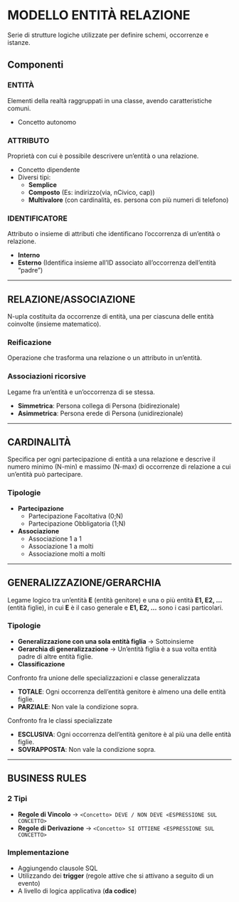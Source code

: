 # MODELLO ENTITÀ RELAZIONE

Serie di strutture logiche utilizzate per definire schemi, occorrenze e istanze.

## Componenti

### ENTITÀ
Elementi della realtà raggruppati in una classe, avendo caratteristiche comuni.
- Concetto autonomo

### ATTRIBUTO
Proprietà con cui è possibile descrivere un’entità o una relazione.
- Concetto dipendente
- Diversi tipi:
  - **Semplice**
  - **Composto** (Es: indirizzo(via, nCivico, cap))
  - **Multivalore** (con cardinalità, es. persona con più numeri di telefono)

### IDENTIFICATORE
Attributo o insieme di attributi che identificano l’occorrenza di un’entità o relazione.
- **Interno**
- **Esterno** (Identifica insieme all’ID associato all’occorrenza dell’entità “padre”)

---

## RELAZIONE/ASSOCIAZIONE
N-upla costituita da occorrenze di entità, una per ciascuna delle entità coinvolte (insieme matematico).

### Reificazione
Operazione che trasforma una relazione o un attributo in un’entità.

### Associazioni ricorsive
Legame fra un’entità e un’occorrenza di se stessa.
- **Simmetrica**: Persona collega di Persona (bidirezionale)
- **Asimmetrica**: Persona erede di Persona (unidirezionale)

---

## CARDINALITÀ
Specifica per ogni partecipazione di entità a una relazione e descrive il numero minimo (N-min) e massimo (N-max) di occorrenze di relazione a cui un’entità può partecipare.

### Tipologie
- **Partecipazione**
  - Partecipazione Facoltativa (0;N)
  - Partecipazione Obbligatoria (1;N)
- **Associazione**
  - Associazione 1 a 1
  - Associazione 1 a molti
  - Associazione molti a molti

---

## GENERALIZZAZIONE/GERARCHIA
Legame logico tra un’entità **E** (entità genitore) e una o più entità **E1, E2, ...** (entità figlie), in cui **E** è il caso generale e **E1, E2, ...** sono i casi particolari.

### Tipologie
- **Generalizzazione con una sola entità figlia** → Sottoinsieme
- **Gerarchia di generalizzazione** → Un’entità figlia è a sua volta entità padre di altre entità figlie.
- **Classificazione**

Confronto fra unione delle specializzazioni e classe generalizzata
  - **TOTALE**: Ogni occorrenza dell’entità genitore è almeno una delle entità figlie.
  - **PARZIALE**: Non vale la condizione sopra.

Confronto fra le classi specializzate
  - **ESCLUSIVA**: Ogni occorrenza dell’entità genitore è al più una delle entità figlie.
  - **SOVRAPPOSTA**: Non vale la condizione sopra.

---

## BUSINESS RULES

### 2 Tipi
- **Regole di Vincolo** → `<Concetto> DEVE / NON DEVE <ESPRESSIONE SUL CONCETTO>`
- **Regole di Derivazione** → `<Concetto> SI OTTIENE <ESPRESSIONE SUL CONCETTO>`

### Implementazione
- Aggiungendo clausole SQL
- Utilizzando dei **trigger** (regole attive che si attivano a seguito di un evento)
- A livello di logica applicativa (**da codice**)
